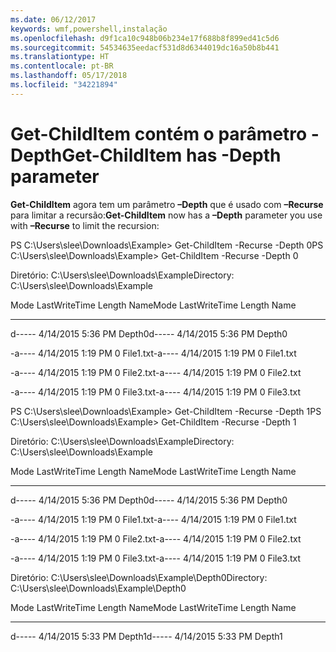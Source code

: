 ```yaml
---
ms.date: 06/12/2017
keywords: wmf,powershell,instalação
ms.openlocfilehash: d9f1ca10c948b06b234e17f688b8f899ed41c5d6
ms.sourcegitcommit: 54534635eedacf531d8d6344019dc16a50b8b441
ms.translationtype: HT
ms.contentlocale: pt-BR
ms.lasthandoff: 05/17/2018
ms.locfileid: "34221894"
---
```

# <a name="get-childitem-has--depth-parameter"></a><span data-ttu-id="ff533-102">Get-ChildItem contém o parâmetro -Depth</span><span class="sxs-lookup"><span data-stu-id="ff533-102">Get-ChildItem has -Depth parameter</span></span>
<span data-ttu-id="ff533-103">**Get-ChildItem** agora tem um parâmetro **–Depth** que é usado com **–Recurse** para limitar a recursão:</span><span class="sxs-lookup"><span data-stu-id="ff533-103">**Get-ChildItem** now has a **–Depth** parameter you use with **–Recurse** to limit the recursion:</span></span>

<span data-ttu-id="ff533-104">PS C:\\Users\\slee\\Downloads\\Example&gt; Get-ChildItem -Recurse -Depth 0</span><span class="sxs-lookup"><span data-stu-id="ff533-104">PS C:\\Users\\slee\\Downloads\\Example&gt; Get-ChildItem -Recurse -Depth 0</span></span>

<span data-ttu-id="ff533-105">Diretório: C:\\Users\\slee\\Downloads\\Example</span><span class="sxs-lookup"><span data-stu-id="ff533-105">Directory: C:\\Users\\slee\\Downloads\\Example</span></span>

<span data-ttu-id="ff533-106">Mode LastWriteTime Length Name</span><span class="sxs-lookup"><span data-stu-id="ff533-106">Mode LastWriteTime Length Name</span></span>

---- ------------- ------ ----

<span data-ttu-id="ff533-107">d----- 4/14/2015 5:36 PM Depth0</span><span class="sxs-lookup"><span data-stu-id="ff533-107">d----- 4/14/2015 5:36 PM Depth0</span></span>

<span data-ttu-id="ff533-108">-a---- 4/14/2015 1:19 PM 0 File1.txt</span><span class="sxs-lookup"><span data-stu-id="ff533-108">-a---- 4/14/2015 1:19 PM 0 File1.txt</span></span>

<span data-ttu-id="ff533-109">-a---- 4/14/2015 1:19 PM 0 File2.txt</span><span class="sxs-lookup"><span data-stu-id="ff533-109">-a---- 4/14/2015 1:19 PM 0 File2.txt</span></span>

<span data-ttu-id="ff533-110">-a---- 4/14/2015 1:19 PM 0 File3.txt</span><span class="sxs-lookup"><span data-stu-id="ff533-110">-a---- 4/14/2015 1:19 PM 0 File3.txt</span></span>

<span data-ttu-id="ff533-111">PS C:\\Users\\slee\\Downloads\\Example&gt; Get-ChildItem -Recurse -Depth 1</span><span class="sxs-lookup"><span data-stu-id="ff533-111">PS C:\\Users\\slee\\Downloads\\Example&gt; Get-ChildItem -Recurse -Depth 1</span></span>

<span data-ttu-id="ff533-112">Diretório: C:\\Users\\slee\\Downloads\\Example</span><span class="sxs-lookup"><span data-stu-id="ff533-112">Directory: C:\\Users\\slee\\Downloads\\Example</span></span>

<span data-ttu-id="ff533-113">Mode LastWriteTime Length Name</span><span class="sxs-lookup"><span data-stu-id="ff533-113">Mode LastWriteTime Length Name</span></span>

---- ------------- ------ ----

<span data-ttu-id="ff533-114">d----- 4/14/2015 5:36 PM Depth0</span><span class="sxs-lookup"><span data-stu-id="ff533-114">d----- 4/14/2015 5:36 PM Depth0</span></span>

<span data-ttu-id="ff533-115">-a---- 4/14/2015 1:19 PM 0 File1.txt</span><span class="sxs-lookup"><span data-stu-id="ff533-115">-a---- 4/14/2015 1:19 PM 0 File1.txt</span></span>

<span data-ttu-id="ff533-116">-a---- 4/14/2015 1:19 PM 0 File2.txt</span><span class="sxs-lookup"><span data-stu-id="ff533-116">-a---- 4/14/2015 1:19 PM 0 File2.txt</span></span>

<span data-ttu-id="ff533-117">-a---- 4/14/2015 1:19 PM 0 File3.txt</span><span class="sxs-lookup"><span data-stu-id="ff533-117">-a---- 4/14/2015 1:19 PM 0 File3.txt</span></span>

<span data-ttu-id="ff533-118">Diretório: C:\\Users\\slee\\Downloads\\Example\\Depth0</span><span class="sxs-lookup"><span data-stu-id="ff533-118">Directory: C:\\Users\\slee\\Downloads\\Example\\Depth0</span></span>

<span data-ttu-id="ff533-119">Mode LastWriteTime Length Name</span><span class="sxs-lookup"><span data-stu-id="ff533-119">Mode LastWriteTime Length Name</span></span>

---- ------------- ------ ----

<span data-ttu-id="ff533-120">d----- 4/14/2015 5:33 PM Depth1</span><span class="sxs-lookup"><span data-stu-id="ff533-120">d----- 4/14/2015 5:33 PM Depth1</span></span>
